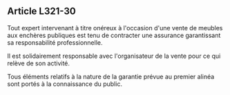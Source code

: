 Article L321-30
----
Tout expert intervenant à titre onéreux à l'occasion d'une vente de meubles aux
enchères publiques est tenu de contracter une assurance garantissant sa
responsabilité professionnelle.

Il est solidairement responsable avec l'organisateur de la vente pour ce qui
relève de son activité.

Tous éléments relatifs à la nature de la garantie prévue au premier alinéa sont
portés à la connaissance du public.
